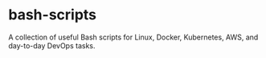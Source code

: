 # bash-scripts
A collection of useful Bash scripts for Linux, Docker, Kubernetes, AWS, and day-to-day DevOps tasks.

